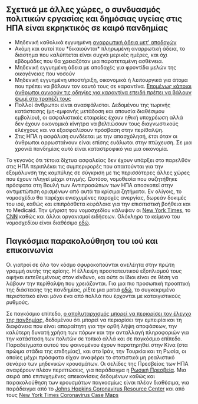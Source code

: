 ## Σχετικά με άλλες χώρες, ο συνδυασμός πολιτικών εργασίας και δημόσιας υγείας στις ΗΠΑ είναι εκρηκτικός σε καιρό πανδημίας

-   Μηδενική καθολικά εγγυημένη [αναρρωτική άδεια μετ' αποδοχών](https://www.worldpolicycenter.org/policies/for-how-long-are-workers-guaranteed-paid-sick-leave)
-   Ακόμη και αυτοί που \*δικαιούνται\* πληρωμένη αναρρωτική άδεια, το διάστημα που καλύπτεται είναι συχνά μερικές ημέρες, και όχι εβδομάδες που θα χρειαζόταν μια παρατεταμένη ασθένεια.
-   Μηδενική εγγυημένη άδεια με αποδοχές για φροντίδα μελών της οικογένειας που νοσούν
-   Μηδενική εγγυημένη υποστήριξη, οικονομικά ή λειτουργικά για άτομα που πρέπει να βάλουν τον εαυτό τους σε καραντίνα. [Επομένως κάποιοι άνθρωποι αγνοούν τις οδηγίες για καραντίνα επειδή πρέπει να βάλουν ψωμί στο τραπέζι τους](https://twitter.com/abcnews/status/1236462655012917249)
-   Πολλοί άνθρωποι είναι ανασφάλιστοι. Δεδομένου της τωρινής κατάστασης (μη-εμφανής μετάδοση και απουσία διαθέσιμου εμβολίου), οι ασφαλιστικές εταιρείες έχουν ηθική υποχρέωση αλλά δεν έχουν οικονομικά κίνητρα να βελτιώσουν τους διαγνωστικούς ελέγχους και να εξασφαλίσουν πρόσβαση στην περίθαλψη.
-   Στις ΗΠΑ η ασφάλιση συνδέεται με την απασχόλησή, έτσι όταν οι άνθρωποι αρρωσταίνουν είναι επίσης ευάλωτοι στην πτώχευση. Σε μια χρονιά πανδημίας αυτό είναι καταστροφικό για μια οικονομία.

Το γεγονός ότι τέτοια δίχτυα ασφαλείας δεν έχουν υπάρξει στο παρελθόν στις ΗΠΑ περιπλέκει τις συμπεριφορές που απαιτούνται για την εξομάλυνση της καμπύλης σε σύγκριση με τις περισσότερες άλλες χώρες που έχουν πληγεί μέχρι στιγμής. Ωστόσο, νομοθεσία που συζητήθηκε πρόσφατα στη Βουλή των Αντιπροσώπων των ΗΠΑ αποσκοπεί στην αντιμετώπιση ορισμένων από αυτά τα κρίσιμα ζητήματα. Εν ολίγοις, το νομοσχέδιο θα παρέχει ενισχυμένες παροχές ανεργίας, δωρεάν δοκιμές του ιού, καθώς και επιπρόσθετα κεφάλαια για την επισιτιστική βοήθεια και το Medicaid. Την ψήφιση του νομοσχεδίου κάλυψαν οι [New York Times](https://www.nytimes.com/2020/03/13/us/politics/trump-coronavirus-relief-congress.html), το [CNN](https://www.cnn.com/2020/03/13/politics/coronavirus-relief-congress/index.html) καθώς και άλλοι οργανισμοί ειδήσεων. Ολόκληρο το κείμενο του νομοσχεδίου είναι διαθέσιμο [εδώ](https://www.cnn.com/2020/03/13/politics/read-bill-text-families-first-coronavirus-response-act/index.html).

## Παγκόσμια παρακολούθηση του ιού και επικοινωνία

Οι γιατροί σε όλο τον κόσμο σφυροκοπούνται ανελέητα στην πρώτη γραμμή αυτής της κρίσης. Η έλλειψη προστατευτικού εξοπλισμού τους αφήνει εκτεθειμένους στον κίνδυνο, και ούτε οι ίδιοι είναι σε θέση να λάβουν την περίθαλψη που χρειάζονται. Για μια πιο προσωπική προοπτική της διάστασης της πανδημίας, ρίξτε μια ματιά [εδώ](https://twitter.com/stuff_so/status/1236467114933813248), το συγκεκριμένο περιστατικό είναι μόνο ένα από πολλά που έρχονται με καταιγιστικούς ρυθμούς.

Σε παγκόσμιο επίπεδο, [ο απολυταρχισμός μπορεί να περιορίσει τον έλεγχο της πανδημίας](https://www.theatlantic.com/technology/archive/2020/02/coronavirus-and-blindness-authoritarianism/606922/), δεδομένου ότι μπορεί να περιορίσει την εμπειρία και τη διαφάνεια που είναι απαραίτητη για την ορθή λήψη αποφάσεων, την καλύτερη δυνατή χρήση των πόρων και την ανταλλαγή πληροφοριών για την κατάσταση των πολιτών σε τοπικό αλλά και σε παγκόσμιο επίπεδο. Παραδείγματα αυτού του φαινομένου έχουν παρατηρηθεί στην Κίνα (στα πρώιμα στάδια της επιδημίας), και στο Ιράν, την Τουρκία και τη Ρωσία, οι οποίες μέχρι πρόσφατα είχαν αναφέρει το στατιστικά μη ρεαλιστικό σενάριο των μηδενικών κρουσμάτων. Οι σελίδες της Πρεσβείας των ΗΠΑ αναφέρουν πλέον περιπτώσεις, για παράδειγμα η [Ρωσική Πρεσβεία](https://ru.usembassy.gov/covid-19-information/). Μια σειρά από επιτυχημένες απεικονίσεις δεδομένων καθώς και παρακολούθηση των κρουσμάτων παγκοσμίως είναι πλέον διαθέσιμα, για παράδειγμα από το [Johns Hopkins Coronavirus Resource Center](https://coronavirus.jhu.edu/map.html) και από τους [New York Times Coronavirus Case Maps](https://www.nytimes.com/interactive/2020/world/coronavirus-maps.html)
